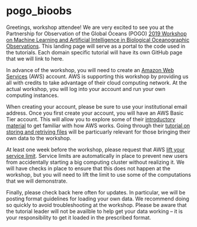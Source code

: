 # pogo_bioobs
Greetings, workshop attendee! We are very excited to see you at the Partnership for Observation of the Global Oceans (POGO) <a href="http://ocean-partners.org/pogo-workshop-machine-learning-and-artificial-intelligence-biological-oceanographic-observations">2019 Workshop on Machine Learning and Artificial Intelligence in Biological Oceanographic Observations</a>. This landing page will serve as a portal to the code used in the tutorials. Each domain specific tutorial will have its own GitHub page that we will link to here.

In advance of the workshop, you will need to create an <a href="https://aws.amazon.com/">Amazon Web Services</a> (AWS) account. AWS is supporting this workshop by providing us all with credits to take advantage of their cloud computing network. At the actual workshop, you will log into your account and run your own computing instances.

When creating your account, please be sure to use your institutional email address. Once you first create your account, you will have an AWS Basic Tier account. This will allow you to explore some of their <a href="https://aws.amazon.com/getting-started/">introductory material</a> to get familiar with how AWS works. Going through their <a href="https://aws.amazon.com/getting-started/tutorials/backup-files-to-amazon-s3/?trk=gs_card">tutorial on storing and retriving files</a> will be particuarly relevant for those bringing their own data to the workshop. 

At least one week before the workshop, please request that AWS <a href="https://docs.aws.amazon.com/general/latest/gr/aws_service_limits.html">lift your service limit</a>. Service limits are automatically in place to prevent new users from accidentally starting a big computing cluster without realizing it. We will have checks in place to ensure that this does not happen at the workshop, but you will need to lift the limit to use some of the computations that we will demonstrate. 

Finally, please check back here often for updates. In particular, we will be posting format guidelines for loading your own data. We recommend doing so quickly to avoid troubleshooting at the workshop. Please be aware that the tutorial leader will not be availble to help get your data working – it is your responsibility to get it loaded in the prescribed format.
